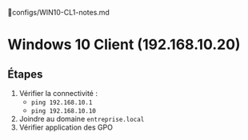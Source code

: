 📜configs/WIN10-CL1-notes.md

# Windows 10 Client (192.168.10.20)

## Étapes
1. Vérifier la connectivité : 
   - `ping 192.168.10.1`
   - `ping 192.168.10.10`
2. Joindre au domaine `entreprise.local`
3. Vérifier application des GPO
